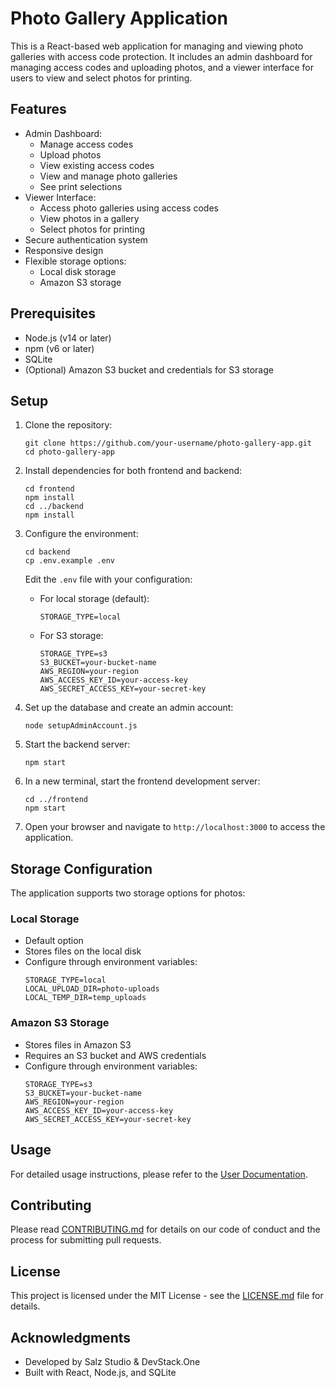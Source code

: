 # Photo Gallery Application

This is a React-based web application for managing and viewing photo galleries with access code protection. It includes an admin dashboard for managing access codes and uploading photos, and a viewer interface for users to view and select photos for printing.

## Features

- Admin Dashboard:
  - Manage access codes
  - Upload photos
  - View existing access codes
  - View and manage photo galleries
  - See print selections
- Viewer Interface:
  - Access photo galleries using access codes
  - View photos in a gallery
  - Select photos for printing
- Secure authentication system
- Responsive design
- Flexible storage options:
  - Local disk storage
  - Amazon S3 storage

## Prerequisites

- Node.js (v14 or later)
- npm (v6 or later)
- SQLite
- (Optional) Amazon S3 bucket and credentials for S3 storage

## Setup

1. Clone the repository:
   ```
   git clone https://github.com/your-username/photo-gallery-app.git
   cd photo-gallery-app
   ```

2. Install dependencies for both frontend and backend:
   ```
   cd frontend
   npm install
   cd ../backend
   npm install
   ```

3. Configure the environment:
   ```
   cd backend
   cp .env.example .env
   ```
   Edit the `.env` file with your configuration:
   - For local storage (default):
     ```
     STORAGE_TYPE=local
     ```
   - For S3 storage:
     ```
     STORAGE_TYPE=s3
     S3_BUCKET=your-bucket-name
     AWS_REGION=your-region
     AWS_ACCESS_KEY_ID=your-access-key
     AWS_SECRET_ACCESS_KEY=your-secret-key
     ```

4. Set up the database and create an admin account:
   ```
   node setupAdminAccount.js
   ```

5. Start the backend server:
   ```
   npm start
   ```

6. In a new terminal, start the frontend development server:
   ```
   cd ../frontend
   npm start
   ```

7. Open your browser and navigate to `http://localhost:3000` to access the application.

## Storage Configuration

The application supports two storage options for photos:

### Local Storage
- Default option
- Stores files on the local disk
- Configure through environment variables:
  ```
  STORAGE_TYPE=local
  LOCAL_UPLOAD_DIR=photo-uploads
  LOCAL_TEMP_DIR=temp_uploads
  ```

### Amazon S3 Storage
- Stores files in Amazon S3
- Requires an S3 bucket and AWS credentials
- Configure through environment variables:
  ```
  STORAGE_TYPE=s3
  S3_BUCKET=your-bucket-name
  AWS_REGION=your-region
  AWS_ACCESS_KEY_ID=your-access-key
  AWS_SECRET_ACCESS_KEY=your-secret-key
  ```

## Usage

For detailed usage instructions, please refer to the [User Documentation](USER_DOCUMENTATION.md).

## Contributing

Please read [CONTRIBUTING.md](CONTRIBUTING.md) for details on our code of conduct and the process for submitting pull requests.

## License

This project is licensed under the MIT License - see the [LICENSE.md](LICENSE.md) file for details.

## Acknowledgments

- Developed by Salz Studio & DevStack.One
- Built with React, Node.js, and SQLite
